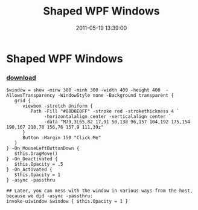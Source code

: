 ﻿---
pid:            2686
poster:         ShowUI
title:          Shaped WPF Windows
date:           2011-05-19 13:39:00
format:         posh
parent:         0
parent:         0

---

# Shaped WPF Windows

### [download](2686.ps1)



```posh
$window = show -minw 300 -minh 300 -width 400 -height 400  -AllowsTransparency -WindowStyle none -Background transparent { 
   grid { 
      viewbox -stretch Uniform { 
         Path -Fill "#80D0E0FF" -stroke red -strokethickness 4 `
              -horizontalalign center -verticalalign center `
              -data "M79,3L65,82 17,91 50,138 96,157 104,192 175,154 190,167 218,78 156,76 157,9 111,39z" 
      }
      Button -Margin 150 "Click Me" 
   }
} -On_MouseLeftButtonDown { 
   $this.DragMove() 
} -On_Deactivated { 
   $this.Opacity = .5
} -On_Activated {
   $this.Opacity = 1
} -async -passthru 

## Later, you can mess with the window in various ways from the host, because we did -async -passthru:
invoke-uiwindow $window { $this.Opacity = 1 }


```
